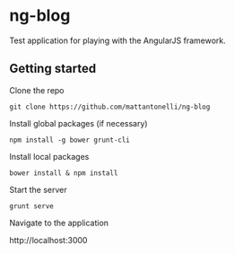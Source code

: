 # ng-blog

Test application for playing with the AngularJS framework.

## Getting started

Clone the repo

`git clone https://github.com/mattantonelli/ng-blog`

Install global packages (if necessary)

`npm install -g bower grunt-cli`

Install local packages

`bower install & npm install`

Start the server

`grunt serve`

Navigate to the application

http://localhost:3000
